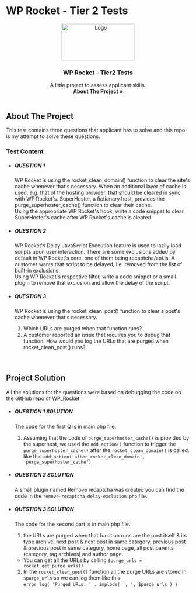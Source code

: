 # WP Rocket - Tier 2 Tests
<p align="center">
  <a href="https://docs.wp-rocket.me/">
    <img src="https://d33v4339jhl8k0.cloudfront.net/docs/assets/5415e7bfe4b01e2a68fe8243/images/60dc6f558556b07a2884aed1/wp-rocket-logo-dark@2.png" alt="Logo" width="200" height="100">
  </a>

  <h3 align="center">WP Rocket - Tier2 Tests</h3>

  <p align="center">
    A little project to assess applicant skills.
    <br />
    <a href="#about-the-project"><strong> About The Project »</strong></a>
    <br />
    <br />
  </p>
</p>

<!-- ABOUT THE PROJECT -->

## About The Project

This test contains three questions that applicant has to solve and this repo is my attempt to solve these questions.

### Test Content
- ##### QUESTION 1

  WP Rocket is using the rocket_clean_domain() function to clear the site's cache whenever that's necessary.
  When an additional layer of cache is used, e.g. that of the hosting provider, that should be cleared in sync with WP Rocket's.
  SuperHoster, a fictionary host, provides the purge_superhoster_cache() function to clear their cache.
  <br />
  Using the appropriate WP Rocket's hook, write a code snippet to clear SuperHoster's cache after WP Rocket's cache is cleared.

- ##### QUESTION 2
  WP Rocket's Delay JavaScript Execution feature is used to lazily load scripts upon user interaction.
  There are some exclusions added by default in WP Rocket's core, one of them being recaptcha/api.js.
  A customer wants that script to be delayed, i.e. removed from the list of built-in exclusions. 
  <br />
  Using WP Rocket's respective filter, write a code snippet or a small plugin to remove that exclusion and allow the delay of the script.

- ##### QUESTION 3
  WP Rocket is using the rocket_clean_post() function to clear a post's cache whenever that's necessary.
  <br />
  1. Which URLs are purged when that function runs?
  2. A customer reported an issue that requires you to debug that function. How would you log the URLs that are purged when rocket_clean_post() runs?
  <br />
  <br />

<!-- PROJECT SOLUTION -->
## Project Solution 
All the solutions for the questions were based on debugging the code on the GitHub repo of <a href="https://github.com/wp-media/wp-rocket">WP_Rocket</a>

- ##### QUESTION 1 SOLUTION
  The code for the first Q is in main.php file.
  1. Assuming that the code of ``` purge_superhoster_cache() ``` is provided by the superhost, we used the ``` add_action() ``` function to trigger the ``` purge_superhoster_cache() ``` after the ``` rocket_clean_domain() ``` is called.
  like this ``` add_action('after_rocket_clean_domain', 'purge_superhoster_cache') ```

- ##### QUESTION 2 SOLUTION
  A small plugin named Remove recaptcha was created you can find the code in the ``` remove-recaptcha-delay-exclusion.php ``` file.


- ##### QUESTION 3 SOLUTION
  The code for the second part is in main.php file.
  1. the URLs are purged when that function runs are the post itself & its type archive, next post & next post in same category, previous post & previous post in same category, home page, all post parents (category, tag archives) and author page.
  - You can get all the URLs by calling ``` $purge_urls = rocket_get_purge_urls() ```

  2. In the ``` rocket_clean_post() ``` function all the purge URLs are stored in ``` $purge_urls ``` so we can log them like this: <br/>
  ``` error_log( 'Purged URLs: ' . implode( ', ', $purge_urls ) ) ```
